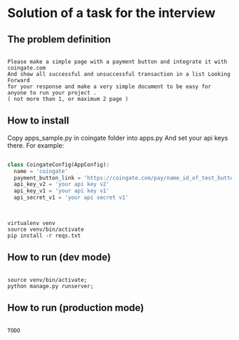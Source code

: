 # Solution of a task for the interview

## The problem definition

```

Please make a simple page with a payment button and integrate it with coingate.com 
And show all successful and unsuccessful transaction in a list Looking Forward 
for your response and make a very simple document to be easy for anyone to run your project .
( not more than 1, or maximum 2 page )

```

## How to install

Copy apps_sample.py in coingate folder into apps.py
And set your api keys there.
For example:

```python

class CoingateConfig(AppConfig):
  name = 'coingate'
  payment_button_link = 'https://coingate.com/pay/name_id_of_test_button'
  api_key_v2 = 'your api key v2'
  api_key_v1 = 'your api key v1'
  api_secret_v1 = 'your api secret v1'
  
```


```shell

virtualenv venv
source venv/bin/activate
pip install -r reqs.txt

```

## How to run (dev mode)

```shell

source venv/bin/activate;
python manage.py runserver;
```



## How to run (production mode)
```shell

TODO


```




